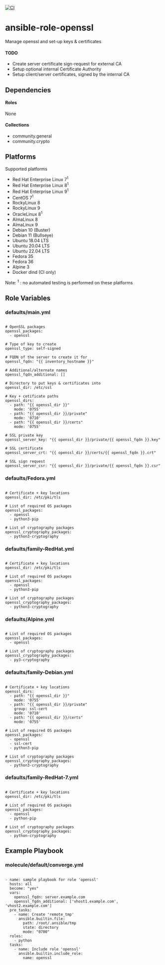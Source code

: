 [![CI](https://github.com/de-it-krachten/ansible-role-openssl/workflows/CI/badge.svg?event=push)](https://github.com/de-it-krachten/ansible-role-openssl/actions?query=workflow%3ACI)


# ansible-role-openssl

Manage openssl and set-up keys & certificates

#### TODO

* Create server certificate sign-request for external CA
* Setup optional internal Certificate Authority
* Setup client/server certificates, signed by the internal CA



## Dependencies

#### Roles
None

#### Collections
- community.general
- community.crypto

## Platforms

Supported platforms

- Red Hat Enterprise Linux 7<sup>1</sup>
- Red Hat Enterprise Linux 8<sup>1</sup>
- Red Hat Enterprise Linux 9<sup>1</sup>
- CentOS 7<sup>1</sup>
- RockyLinux 8
- RockyLinux 9
- OracleLinux 8<sup>1</sup>
- AlmaLinux 8
- AlmaLinux 9
- Debian 10 (Buster)
- Debian 11 (Bullseye)
- Ubuntu 18.04 LTS
- Ubuntu 20.04 LTS
- Ubuntu 22.04 LTS
- Fedora 35
- Fedora 36
- Alpine 3
- Docker dind (CI only)

Note:
<sup>1</sup> : no automated testing is performed on these platforms

## Role Variables
### defaults/main.yml
<pre><code>
# OpenSSL packages
openssl_packages:
  - openssl

# Type of key to create
openssl_type: self-signed

# FQDN of the server to create it for
openssl_fqdn: "{{ inventory_hostname }}"

# Additional/alternate names
openssl_fqdn_additional: []

# Directory to put keys & certificates into
openssl_dir: /etc/ssl

# Key + cetificate paths
openssl_dirs:
  - path: "{{ openssl_dir }}"
    mode: '0755'
  - path: "{{ openssl_dir }}/private"
    mode: '0710'
  - path: "{{ openssl_dir }}/certs"
    mode: '0755'

# SSL private key
openssl_server_key: "{{ openssl_dir }}/private/{{ openssl_fqdn }}.key"

# SSL certificate
openssl_server_crt: "{{ openssl_dir }}/certs/{{ openssl_fqdn }}.crt"

# SSL sign request
openssl_server_csr: "{{ openssl_dir }}/private/{{ openssl_fqdn }}.csr"
</pre></code>

### defaults/Fedora.yml
<pre><code>
# Certificate + key locations
openssl_dir: /etc/pki/tls

# List of required OS packages
openssl_packages:
  - openssl
  - python3-pip

# List of cryptography packages
openssl_cryptography_packages:
  - python3-cryptography
</pre></code>

### defaults/family-RedHat.yml
<pre><code>
# Certificate + key locations
openssl_dir: /etc/pki/tls

# List of required OS packages
openssl_packages:
  - openssl
  - python3-pip

# List of cryptography packages
openssl_cryptography_packages:
  - python3-cryptography
</pre></code>

### defaults/Alpine.yml
<pre><code>
# List of required OS packages
openssl_packages:
  - openssl

# List of cryptography packages
openssl_cryptography_packages:
  - py3-cryptography
</pre></code>

### defaults/family-Debian.yml
<pre><code>
# Certificate + key locations
openssl_dirs:
  - path: "{{ openssl_dir }}"
    mode: '0755'
  - path: "{{ openssl_dir }}/private"
    group: ssl-cert
    mode: '0710'
  - path: "{{ openssl_dir }}/certs"
    mode: '0755'

# List of required OS packages
openssl_packages:
  - openssl
  - ssl-cert
  - python3-pip

# List of cryptography packages
openssl_cryptography_packages:
  - python3-cryptography
</pre></code>

### defaults/family-RedHat-7.yml
<pre><code>
# Certificate + key locations
openssl_dir: /etc/pki/tls

# List of required OS packages
openssl_packages:
  - openssl
  - python-pip

# List of cryptography packages
openssl_cryptography_packages:
  - python-cryptography
</pre></code>




## Example Playbook
### molecule/default/converge.yml
<pre><code>
- name: sample playbook for role 'openssl'
  hosts: all
  become: "yes"
  vars:
    openssl_fqdn: server.example.com
    openssl_fqdn_additional: ['vhost1.example.com', 'vhost2.example.com']
  pre_tasks:
    - name: Create 'remote_tmp'
      ansible.builtin.file:
        path: /root/.ansible/tmp
        state: directory
        mode: "0700"
  roles:
    - python
  tasks:
    - name: Include role 'openssl'
      ansible.builtin.include_role:
        name: openssl
</pre></code>
